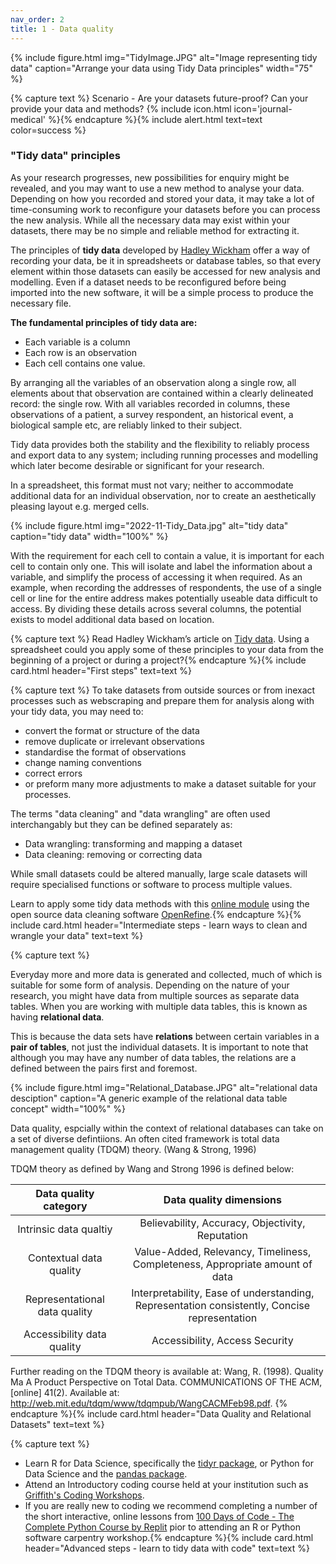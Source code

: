 ```yaml
---
nav_order: 2
title: 1 - Data quality
---
```


{% include figure.html img="TidyImage.JPG" alt="Image representing tidy data" caption="Arrange your data using Tidy Data principles" width="75" %}

{% capture text %}
Scenario - Are your datasets future-proof? Can your provide your data and methods? {% include icon.html icon='journal-medical' %}{% endcapture %}{% include alert.html text=text color=success %}

### "Tidy data" principles
As your research progresses, new possibilities for enquiry might be revealed, and you may want to use a new method to analyse your data. Depending on how you recorded and stored your data, it may take a lot of time-consuming work to reconfigure your datasets before you can process the new analysis. While all the necessary data may exist within your datasets, there may be no simple and reliable method for extracting it.

The principles of **tidy data** developed by [Hadley Wickham](https://hadley.nz/) offer a way of recording your data, be it in spreadsheets or database tables, so that every element within those datasets can easily be accessed for new analysis and modelling. Even if a dataset needs to be reconfigured before being imported into the new software, it will be a simple process to produce the necessary file.

**The fundamental principles of tidy data are:**
- Each variable is a column
- Each row is an observation
- Each cell contains one value.

By arranging all the variables of an observation along a single row, all elements about that observation are contained within a clearly delineated record: the single row. With all variables recorded in columns, these observations of a patient, a survey respondent, an historical event, a biological sample etc, are reliably linked to their subject.

Tidy data provides both the stability and the flexibility to reliably process and export data to any system; including running processes and modelling which later become desirable or significant for your research.  

In a spreadsheet, this format must not vary; neither to accommodate additional data for an individual observation, nor to create an aesthetically pleasing layout e.g. merged cells.

{% include figure.html img="2022-11-Tidy_Data.jpg" alt="tidy data" caption="tidy data" width="100%" %}

With the requirement for each cell to contain a value, it is important for each cell to contain only one. This will isolate and label the information about a variable, and simplify the process of accessing it when required. As an example, when recording the addresses of respondents, the use of a single cell or line for the entire address makes potentially useable data difficult to access. By dividing these details across several columns, the potential exists to model additional data based on location.

{% capture text %}
Read Hadley Wickham’s article on [Tidy data](https://vita.had.co.nz/papers/tidy-data.pdf). Using a spreadsheet could you apply some of these principles to your data from the beginning of a project or during a project?{% endcapture %}{% include card.html header="First steps" text=text %}

{% capture text %}
To take datasets from outside sources or from inexact processes such as webscraping and prepare them for analysis along with your tidy data, you may need to:
- convert the format or structure of the data
- remove duplicate or irrelevant observations
- standardise the format of observations
- change naming conventions
- correct errors
- or preform many more adjustments to make a dataset suitable for your processes.

The terms "data cleaning" and "data wrangling" are often used interchangably but they can be defined separately as:
- Data wrangling: transforming and mapping a dataset
- Data cleaning: removing or correcting data

While small datasets could be altered manually, large scale datasets will require specialised functions or software to process multiple values.

Learn to apply some tidy data methods with this [online module](https://griffithunilibrary.github.io/intro-data-wrangle/) using the open source data cleaning software [OpenRefine](https://openrefine.org/).{% endcapture %}{% include card.html header="Intermediate steps - learn ways to clean and wrangle your data" text=text %}

{% capture text %}

Everyday more and more data is generated and collected, much of which is suitable for some form of analysis. Depending on the nature of your research, you might have data from multiple sources as separate data tables. When you are working with multiple data tables, this is known as having **relational data**.

This is because the data sets have **relations** between certain variables in a **pair of tables**, not just the individual datasets. It is important to note that although you may have any number of data tables, the relations are a defined between the pairs first and foremost.

{% include figure.html img="Relational_Database.JPG" alt="relational data desciption" caption="A generic example of the relational data table concept" width="100%" %}

Data quality, espcially within the context of relational databases can take on a set of diverse defintiions. An often cited framework is total data management quality (TDQM) theory. (Wang & Strong, 1996)

TDQM theory as defined by Wang and Strong 1996 is defined below:

| **Data quality category**       | **Data quality dimensions**                                                                    |
| :-----------------------------: | :--------------------------------------------------------------------------------------------: |
| Intrinsic data qualtiy          | Believability, Accuracy, Objectivity, Reputation                                               |
| Contextual data quality         | Value-Added, Relevancy, Timeliness, Completeness, Appropriate amount of data                   |
| Representational data quality   | Interpretability, Ease of understanding, Representation consistently, Concise representation   |
| Accessibility data quality      | Accessibility, Access Security                                                                 |


Further reading on the TDQM theory is available at: Wang, R. (1998). Quality Ma A Product Perspective on Total Data. COMMUNICATIONS OF THE ACM, [online] 41(2). Available at: http://web.mit.edu/tdqm/www/tdqmpub/WangCACMFeb98.pdf.
{% endcapture %}{% include card.html header="Data Quality and Relational Datasets" text=text %}

{% capture text %}
- Learn R for Data Science, specifically the [tidyr package](https://r4ds.had.co.nz/tidy-data.html), or Python for Data Science and the [pandas package](https://byuidatascience.github.io/python4ds/tidy-data.html).
- Attend an Introductory coding course held at your institution such as [Griffith's Coding Workshops](https://www.griffith.edu.au/eresearch-services/hacky-hour).
- If you are really new to coding we recommend completing a number of the short interactive, online lessons from [100 Days of Code - The Complete Python Course by Replit](https://replit.com) pior to attending an R or Python software carpentry workshop.{% endcapture %}{% include card.html header="Advanced steps - learn to tidy data with code" text=text %}

